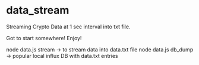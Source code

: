 # data_stream
Streaming Crypto Data at 1 sec interval into txt file.

Got to start somewhere! Enjoy!


node data.js stream -> to stream data into data.txt file
node data.js db_dump -> popular local influx DB with data.txt entries

